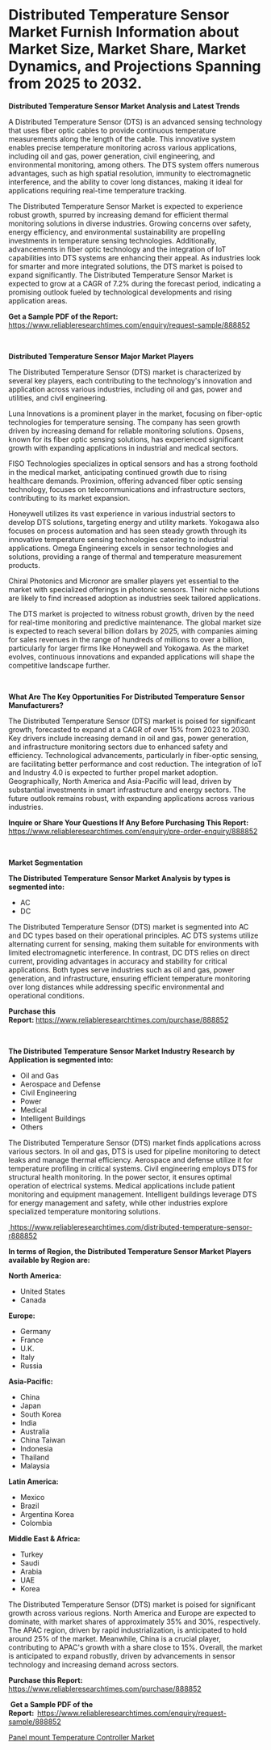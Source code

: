 <p><h1>Distributed Temperature Sensor Market Furnish Information about Market Size, Market Share, Market Dynamics, and Projections Spanning from 2025 to 2032.</h1></p><p><strong>Distributed Temperature Sensor Market Analysis and Latest Trends</strong></p>
<p><p>A Distributed Temperature Sensor (DTS) is an advanced sensing technology that uses fiber optic cables to provide continuous temperature measurements along the length of the cable. This innovative system enables precise temperature monitoring across various applications, including oil and gas, power generation, civil engineering, and environmental monitoring, among others. The DTS system offers numerous advantages, such as high spatial resolution, immunity to electromagnetic interference, and the ability to cover long distances, making it ideal for applications requiring real-time temperature tracking.</p><p>The Distributed Temperature Sensor Market is expected to experience robust growth, spurred by increasing demand for efficient thermal monitoring solutions in diverse industries. Growing concerns over safety, energy efficiency, and environmental sustainability are propelling investments in temperature sensing technologies. Additionally, advancements in fiber optic technology and the integration of IoT capabilities into DTS systems are enhancing their appeal. As industries look for smarter and more integrated solutions, the DTS market is poised to expand significantly. The Distributed Temperature Sensor Market is expected to grow at a CAGR of 7.2% during the forecast period, indicating a promising outlook fueled by technological developments and rising application areas.</p></p>
<p><strong>Get a Sample PDF of the Report:&nbsp;</strong> <a href="https://www.reliableresearchtimes.com/enquiry/request-sample/888852?utm_campaign=2133&utm_medium=2&utm_source=Github&utm_content=ia&utm_term=11022025&utm_id=distributed-temperature-sensor">https://www.reliableresearchtimes.com/enquiry/request-sample/888852</a></p>
<p>&nbsp;</p>
<p><strong>Distributed Temperature Sensor Major Market Players</strong></p>
<p><p>The Distributed Temperature Sensor (DTS) market is characterized by several key players, each contributing to the technology's innovation and application across various industries, including oil and gas, power and utilities, and civil engineering.</p><p>Luna Innovations is a prominent player in the market, focusing on fiber-optic technologies for temperature sensing. The company has seen growth driven by increasing demand for reliable monitoring solutions. Opsens, known for its fiber optic sensing solutions, has experienced significant growth with expanding applications in industrial and medical sectors.</p><p>FISO Technologies specializes in optical sensors and has a strong foothold in the medical market, anticipating continued growth due to rising healthcare demands. Proximion, offering advanced fiber optic sensing technology, focuses on telecommunications and infrastructure sectors, contributing to its market expansion.</p><p>Honeywell utilizes its vast experience in various industrial sectors to develop DTS solutions, targeting energy and utility markets. Yokogawa also focuses on process automation and has seen steady growth through its innovative temperature sensing technologies catering to industrial applications. Omega Engineering excels in sensor technologies and solutions, providing a range of thermal and temperature measurement products.</p><p>Chiral Photonics and Micronor are smaller players yet essential to the market with specialized offerings in photonic sensors. Their niche solutions are likely to find increased adoption as industries seek tailored applications.</p><p>The DTS market is projected to witness robust growth, driven by the need for real-time monitoring and predictive maintenance. The global market size is expected to reach several billion dollars by 2025, with companies aiming for sales revenues in the range of hundreds of millions to over a billion, particularly for larger firms like Honeywell and Yokogawa. As the market evolves, continuous innovations and expanded applications will shape the competitive landscape further.</p></p>
<p>&nbsp;</p>
<p><strong>What Are The Key Opportunities For Distributed Temperature Sensor Manufacturers?</strong></p>
<p><p>The Distributed Temperature Sensor (DTS) market is poised for significant growth, forecasted to expand at a CAGR of over 15% from 2023 to 2030. Key drivers include increasing demand in oil and gas, power generation, and infrastructure monitoring sectors due to enhanced safety and efficiency. Technological advancements, particularly in fiber-optic sensing, are facilitating better performance and cost reduction. The integration of IoT and Industry 4.0 is expected to further propel market adoption. Geographically, North America and Asia-Pacific will lead, driven by substantial investments in smart infrastructure and energy sectors. The future outlook remains robust, with expanding applications across various industries.</p></p>
<p><strong>Inquire or Share Your Questions If Any Before Purchasing This Report:</strong> <a href="https://www.reliableresearchtimes.com/enquiry/pre-order-enquiry/888852?utm_campaign=2133&utm_medium=2&utm_source=Github&utm_content=ia&utm_term=11022025&utm_id=distributed-temperature-sensor">https://www.reliableresearchtimes.com/enquiry/pre-order-enquiry/888852</a></p>
<p>&nbsp;</p>
<p><strong>Market Segmentation</strong></p>
<p><strong>The Distributed Temperature Sensor Market Analysis by types is segmented into:</strong></p>
<p><ul><li>AC</li><li>DC</li></ul></p>
<p><p>The Distributed Temperature Sensor (DTS) market is segmented into AC and DC types based on their operational principles. AC DTS systems utilize alternating current for sensing, making them suitable for environments with limited electromagnetic interference. In contrast, DC DTS relies on direct current, providing advantages in accuracy and stability for critical applications. Both types serve industries such as oil and gas, power generation, and infrastructure, ensuring efficient temperature monitoring over long distances while addressing specific environmental and operational conditions.</p></p>
<p><strong>Purchase this Report:&nbsp;</strong><a href="https://www.reliableresearchtimes.com/purchase/888852?utm_campaign=2133&utm_medium=2&utm_source=Github&utm_content=ia&utm_term=11022025&utm_id=distributed-temperature-sensor">https://www.reliableresearchtimes.com/purchase/888852</a></p>
<p>&nbsp;</p>
<p><strong>The Distributed Temperature Sensor Market Industry Research by Application is segmented into:</strong></p>
<p><ul><li>Oil and Gas</li><li>Aerospace and Defense</li><li>Civil Engineering</li><li>Power</li><li>Medical</li><li>Intelligent Buildings</li><li>Others</li></ul></p>
<p><p>The Distributed Temperature Sensor (DTS) market finds applications across various sectors. In oil and gas, DTS is used for pipeline monitoring to detect leaks and manage thermal efficiency. Aerospace and defense utilize it for temperature profiling in critical systems. Civil engineering employs DTS for structural health monitoring. In the power sector, it ensures optimal operation of electrical systems. Medical applications include patient monitoring and equipment management. Intelligent buildings leverage DTS for energy management and safety, while other industries explore specialized temperature monitoring solutions.</p></p>
<p><a href="https://www.reliableresearchtimes.com/distributed-temperature-sensor-r888852?utm_campaign=2133&utm_medium=2&utm_source=Github&utm_content=ia&utm_term=11022025&utm_id=distributed-temperature-sensor">&nbsp;https://www.reliableresearchtimes.com/distributed-temperature-sensor-r888852</a></p>
<p><strong>In terms of Region, the Distributed Temperature Sensor Market Players available by Region are:</strong></p>
<p>
    <p> <strong> North America: </strong>
        <ul>
            <li>United States</li>
            <li>Canada</li>
        </ul>
        </p> 
    <p> <strong> Europe: </strong>
        <ul>
            <li>Germany</li>
            <li>France</li>
            <li>U.K.</li>
            <li>Italy</li>
            <li>Russia</li>
        </ul>
        </p> 
    <p> <strong> Asia-Pacific: </strong>
        <ul>
            <li>China</li>
            <li>Japan</li>
            <li>South Korea</li>
            <li>India</li>
            <li>Australia</li>
            <li>China Taiwan</li>
            <li>Indonesia</li>
            <li>Thailand</li>
            <li>Malaysia</li>
        </ul>
        </p> 
    <p> <strong> Latin America: </strong>
        <ul>
            <li>Mexico</li>
            <li>Brazil</li>
            <li>Argentina Korea</li>
            <li>Colombia</li>
        </ul>
        </p> 
    <p> <strong> Middle East & Africa: </strong>
        <ul>
            <li>Turkey</li>
            <li>Saudi</li>
            <li>Arabia</li>
            <li>UAE</li>
            <li>Korea</li>
        </ul>
    </p>
    </p>
<p><p>The Distributed Temperature Sensor (DTS) market is poised for significant growth across various regions. North America and Europe are expected to dominate, with market shares of approximately 35% and 30%, respectively. The APAC region, driven by rapid industrialization, is anticipated to hold around 25% of the market. Meanwhile, China is a crucial player, contributing to APAC's growth with a share close to 15%. Overall, the market is anticipated to expand robustly, driven by advancements in sensor technology and increasing demand across sectors.</p></p>
<p><strong>Purchase this Report: </strong><a href="https://www.reliableresearchtimes.com/purchase/888852?utm_campaign=2133&utm_medium=2&utm_source=Github&utm_content=ia&utm_term=11022025&utm_id=distributed-temperature-sensor">https://www.reliableresearchtimes.com/purchase/888852</a></p>
<p>&nbsp;<strong>Get a Sample PDF of the Report:&nbsp;&nbsp;</strong><a href="https://www.reliableresearchtimes.com/enquiry/request-sample/888852?utm_campaign=2133&utm_medium=2&utm_source=Github&utm_content=ia&utm_term=11022025&utm_id=distributed-temperature-sensor">https://www.reliableresearchtimes.com/enquiry/request-sample/888852</a></p>
<p><strong></strong></p>
<p><p><a href="https://github.com/JakirUddin651/Market-Research-Report-List-1/blob/main/panel-mount-temperature-controller-market.md?utm_campaign=2133&utm_medium=2&utm_source=Github&utm_content=ia&utm_term=11022025&utm_id=distributed-temperature-sensor">Panel mount Temperature Controller Market</a></p></p>